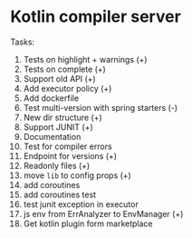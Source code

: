# Kotlin compiler server

Tasks:

1) Tests on highlight + warnings (+)
2) Tests on complete (+)
3) Support old API (+)
4) Add executor policy (+)
5) Add dockerfile
6) Test multi-version with spring starters (-)
7) New dir structure (+)
8) Support JUNIT (+)
9) Documentation
10) Test for compiler errors
12) Endpoint for versions (+)
13) Readonly files (+)
14) move `lib` to  config props (+)
15) add coroutines 
16) add coroutines test
17) test junit exception in executor
18) js env from ErrAnalyzer to EnvManager (+)
19) Get kotlin plugin form marketplace